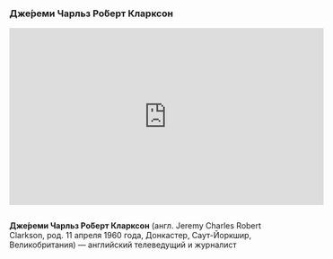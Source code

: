 ### Дже́реми Чарльз Ро́берт Кларксон

<iframe style="margin-bottom: 1em" width="560" height="315" src="https://www.youtube.com/embed/emhHXaRLHYQ" frameborder="0" allowfullscreen></iframe>


**Дже́реми Чарльз Ро́берт Кларксон** (англ. Jeremy Charles Robert Clarkson, род. 11 апреля 1960 года, Донкастер, Саут-Йоркшир, Великобритания) — английский телеведущий и журналист
